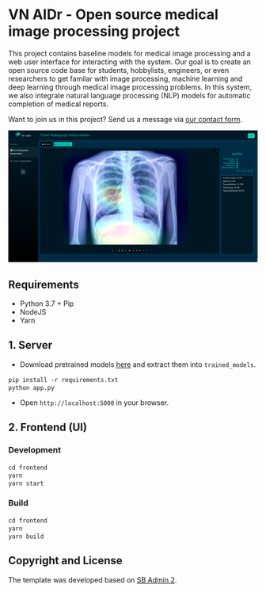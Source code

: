 # VN AIDr - Open source medical image processing project

This project contains baseline models for medical image processing and a web user interface for interacting with the system. Our goal is to create an open source code base for students, hobbylists, engineers, or even researchers to get familar with image processing, machine learning and deep learning through medical image processing problems. In this system, we also integrate natural language processing (NLP) models for automatic completion of medical reports.

Want to join us in this project? Send us a message via [our contact form](https://vnopenai.org/contact/).

![VN AIDr - Prediction](screenshots/screen.png)
## Requirements

- Python 3.7 + Pip
- NodeJS
- Yarn

## 1. Server 

- Download pretrained models [here](https://drive.google.com/drive/folders/1TtcVLluJhGSNIrAGoT1txQA1ob78lFFp?usp=sharing) and extract them into `trained_models`.

```
pip install -r requirements.txt
python app.py
```

- Open `http://localhost:5000` in your browser.


## 2. Frontend (UI)

### Development

```
cd frontend
yarn
yarn start
```

### Build

```
cd frontend
yarn
yarn build
```

## Copyright and License

The template was developed based on [SB Admin 2](https://startbootstrap.com/theme/sb-admin-2).